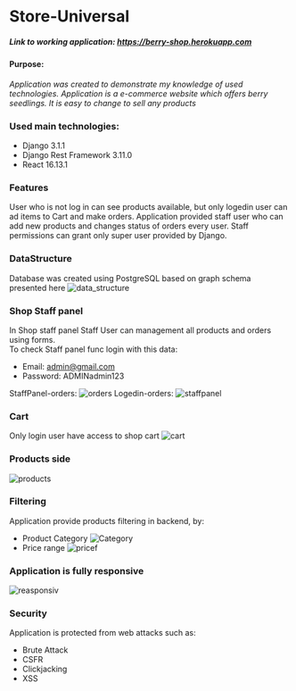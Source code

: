 
# Store-Universal
##### Link to working application: https://berry-shop.herokuapp.com
#### Purpose:
_Application was created to demonstrate my knowledge of used technologies. Application is a e-commerce website 
which offers berry seedlings. It is easy to change to sell any products_

### Used main technologies:
* Django 3.1.1
* Django Rest Framework 3.11.0
* React 16.13.1

### Features
User who is not log in can see products available, but only logedin user can ad items to Cart and make orders. Application provided staff user who can add new products and changes status of orders every user. Staff permissions can grant only super user provided by Django.
 
### DataStructure
Database was created using PostgreSQL based on graph schema presented here 
![data_structure](https://user-images.githubusercontent.com/62465226/94038566-e7a62a00-fdc6-11ea-84c1-57da7e8cf8b6.png)



### Shop Staff panel
In Shop staff panel Staff User can management all products and orders using forms.  
To check Staff panel func login with this data:
* Email: admin@gmail.com
* Password: ADMINadmin123

StaffPanel-orders:
![orders](https://user-images.githubusercontent.com/62465226/94147145-35796b80-fe75-11ea-829e-3c143c6a76fe.png)
Logedin-orders:
![staffpanel](https://user-images.githubusercontent.com/62465226/94147209-4924d200-fe75-11ea-92f5-e756238e459b.png)

### Cart
Only login user have access to shop cart
![cart](https://user-images.githubusercontent.com/62465226/94147460-96a13f00-fe75-11ea-950c-accfb3d04ff8.png) 
### Products side
![products](https://user-images.githubusercontent.com/62465226/94146751-aec48e80-fe74-11ea-9bb1-a36523062190.png)
### Filtering
Application provide products filtering in backend, by:

* Product Category
![Category](https://user-images.githubusercontent.com/62465226/94040663-803da980-fdc9-11ea-9148-468b6a9c14b7.png)
* Price range
![pricef](https://user-images.githubusercontent.com/62465226/94040703-8c296b80-fdc9-11ea-8434-f8f52ab44fe7.png)


### Application is fully responsive 
![reasponsiv](https://user-images.githubusercontent.com/62465226/94147653-dc5e0780-fe75-11ea-9f8e-2a07d3f75fbc.png)
### Security
Application is protected from web attacks such as:
* Brute Attack 
* CSFR
* Clickjacking
* XSS


